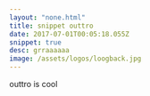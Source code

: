 ```yaml
---
layout: "none.html"
title: snippet outtro
date: 2017-07-01T00:05:18.055Z
snippet: true
desc: grraaaaaa
image: /assets/logos/loogback.jpg
---
```


outtro is cool
